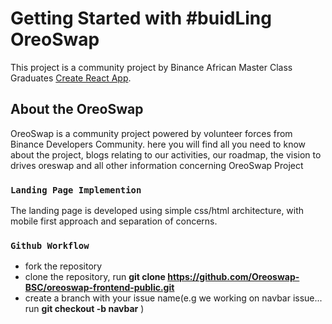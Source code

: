 # Getting Started with #buidLing OreoSwap

This project is a community project by Binance African Master Class Graduates [Create React App](https://github.com/facebook/create-react-app).

## About the OreoSwap

OreoSwap is a community project powered by volunteer forces from Binance Developers Community. here you will find all you need to know about the project, blogs relating to our activities, our roadmap, the vision to drives oreswap and all other information concerning OreoSwap Project

### `Landing Page Implemention`

The landing page is developed using simple css/html architecture, with mobile first approach and separation of concerns.

### `Github Workflow`

- fork the repository
- clone the repository, run **git clone https://github.com/Oreoswap-BSC/oreoswap-frontend-public.git**
- create a branch with your issue name(e.g we working on navbar issue... run **git checkout -b navbar** )
